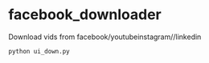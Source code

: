 # facebook_downloader
Download vids from facebook/youtubeinstagram//linkedin

```
python ui_down.py
```
